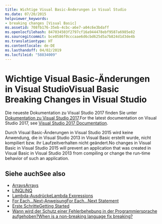 ```yaml
---
title: Wichtige Visual Basic-Änderungen in Visual Studio
ms.date: 07/20/2015
helpviewer_keywords:
- breaking changes [Visual Basic]
ms.assetid: 708fb176-35eb-4cbc-a6e7-a04c6e3bdaff
ms.openlocfilehash: 847034503f2797cf16a944478ebf9587a6985e82
ms.sourcegitcommit: bce0586f0cccaae6d6cbd625d5a7b824d1d3de4b
ms.translationtype: HT
ms.contentlocale: de-DE
ms.lasthandoff: 04/02/2019
ms.locfileid: "58834009"
---
```

# <a name="visual-basic-breaking-changes-in-visual-studio"></a><span data-ttu-id="0b86f-102">Wichtige Visual Basic-Änderungen in Visual Studio</span><span class="sxs-lookup"><span data-stu-id="0b86f-102">Visual Basic Breaking Changes in Visual Studio</span></span>
<span data-ttu-id="0b86f-103">Die neueste Dokumentation zu Visual Studio 2017 finden Sie unter [Dokumentation zu Visual Studio 2017](https://docs.microsoft.com/visualstudio/).</span><span class="sxs-lookup"><span data-stu-id="0b86f-103">For the latest documentation on Visual Studio 2017, see [Visual Studio 2017 Documentation](https://docs.microsoft.com/visualstudio/).</span></span>

<span data-ttu-id="0b86f-104">Durch Visual Basic-Änderungen in Visual Studio 2015 wird keine Anwendung, die in Visual Studio 2013 in Visual Basic erstellt wurde, nicht kompiliert bzw. ihr Laufzeitverhalten nicht geändert.</span><span class="sxs-lookup"><span data-stu-id="0b86f-104">No changes in Visual Basic in Visual Studio 2015 will prevent an application that was created in Visual Basic in Visual Studio 2013 from compiling or change the run-time behavior of such an application.</span></span>  
  
## <a name="see-also"></a><span data-ttu-id="0b86f-105">Siehe auch</span><span class="sxs-lookup"><span data-stu-id="0b86f-105">See also</span></span>

- [<span data-ttu-id="0b86f-106">Arrays</span><span class="sxs-lookup"><span data-stu-id="0b86f-106">Arrays</span></span>](../../visual-basic/programming-guide/language-features/arrays/index.md)
- [<span data-ttu-id="0b86f-107">LINQ</span><span class="sxs-lookup"><span data-stu-id="0b86f-107">LINQ</span></span>](../../visual-basic/programming-guide/language-features/linq/index.md)
- [<span data-ttu-id="0b86f-108">Lambda-Ausdrücke</span><span class="sxs-lookup"><span data-stu-id="0b86f-108">Lambda Expressions</span></span>](../../visual-basic/programming-guide/language-features/procedures/lambda-expressions.md)
- [<span data-ttu-id="0b86f-109">For Each...Next-Anweisung</span><span class="sxs-lookup"><span data-stu-id="0b86f-109">For Each...Next Statement</span></span>](../../visual-basic/language-reference/statements/for-each-next-statement.md)
- [<span data-ttu-id="0b86f-110">Erste Schritte</span><span class="sxs-lookup"><span data-stu-id="0b86f-110">Getting Started</span></span>](../../visual-basic/getting-started/index.md)
- [<span data-ttu-id="0b86f-111">Wann wird der Schutz einer Fehlerbehebung in der Programmiersprache aufgehoben?</span><span class="sxs-lookup"><span data-stu-id="0b86f-111">When is a non-breaking language fix breaking?</span></span>](https://blogs.msdn.microsoft.com/lucian/2012/07/19/when-is-a-non-breaking-language-fix-breaking)
